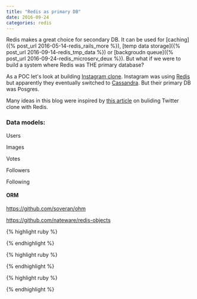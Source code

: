 ```yaml
---
title: "Redis as primary DB"
date: 2016-09-24
categories: redis
---
```


Redis makes a great choice for secondary DB.  It can be used for [caching]({% post_url 2016-05-14-redis_rails_more %}), [temp data storage]({% post_url 2016-09-14-redis_tmp_data %}) or [backgroudn queue]({% post_url 2016-09-24-redis_microserv_deux %}).  But what if we were to build a system where Redis was THE primary database?  

As a POC let's look at building [Instagram clone](https://www.instagram.com/).  Instagram was using [Redis](http://instagram-engineering.tumblr.com/post/12202313862/storing-hundreds-of-millions-of-simple-key-value) but apparently they eventually switched to [Cassandra](https://www.quora.com/Why-did-Instagram-abandon-Redis-for-Cassandra).  But their primary DB was Posgres.  

Many ideas in this blog were inspired by [this article](http://redis.io/topics/twitter-clone) on buliding Twitter clone with Redis.  


### Data models:

Users

Images

Votes

Followers

Following


#### ORM

https://github.com/soveran/ohm

https://github.com/nateware/redis-objects


{% highlight ruby %}

{% endhighlight %}



{% highlight ruby %}

{% endhighlight %}



{% highlight ruby %}

{% endhighlight %}
